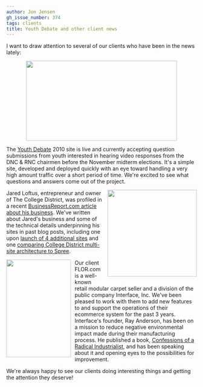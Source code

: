 ```yaml
---
author: Jon Jensen
gh_issue_number: 374
tags: clients
title: Youth Debate and other client news
---
```


I want to draw attention to several of our clients who have been in the news lately:

<a href="http://youthdebate.org/" onblur="try {parent.deselectBloggerImageGracefully();} catch(e) {}"><img alt="" border="0" id="BLOGGER_PHOTO_ID_5530254616609621874" src="/blog/2010/10/20/youth-debate-and-other-client-news/image-0.jpeg" style="display:block; margin:0px auto 10px; text-align:center;cursor:pointer; cursor:hand;width: 400px; height: 211px;"/></a>

The [Youth Debate](http://youthdebate.org/) 2010 site is live and currently accepting question submissions from youth interested in hearing video responses from the DNC & RNC chairmen before the November midterm elections. It's a simple site, developed and deployed quickly with an eye toward handling a very high amount traffic over a short period of time. We're excited to see what questions and answers come out of the project.

<a href="http://www.collegedistrict.com/" onblur="try {parent.deselectBloggerImageGracefully();} catch(e) {}"><img alt="" border="0" id="BLOGGER_PHOTO_ID_5530259591698379890" src="/blog/2010/10/20/youth-debate-and-other-client-news/image-0.jpeg" style="float:right; margin:0 0 10px 10px;cursor:pointer; cursor:hand;width: 236px; height: 229px;"/></a>

Jared Loftus, entrepreneur and owner of The College District, was profiled in a recent [BusinessReport.com article about his business](http://www.businessreport.com/news/2010/oct/18/entrepreneur-jared-loftus-gnit1/). We've written about Jared's business and some of the technical details underpinning his sites in past blog posts, including one upon [launch of 4 additional sites](/blog/2009/01/22/college-district-launches-4-additional) and one [comparing College District multi-site architecture to Spree](/blog/2010/05/24/spree-multi-store-architecture).

<a href="http://us.macmillan.com/confessionsofaradicalindustrialist"><img alt="" border="0" src="http://media.us.macmillan.com/jackets/258H/9780312543495.jpg" style="float:left; margin:0 10px 10px 0; cursor:pointer; cursor:hand; width: 171px; height: 258px"/></a>

Our client FLOR.com is a well-known retail modular carpet seller and a division of the public company Interface, Inc. We've been pleased to work with them to add new features to and support the operations of their ecommerce system for the past 3 years. Interface's founder, Ray Anderson, has been on a mission to reduce negative environmental impact made during their manufacturing process. He published a book, [Confessions of a Radical Industrialist](http://us.macmillan.com/confessionsofaradicalindustrialist), and has been speaking about it and opening eyes to the possibilities for improvement.

We're always happy to see our clients doing interesting things and getting the attention they deserve!
